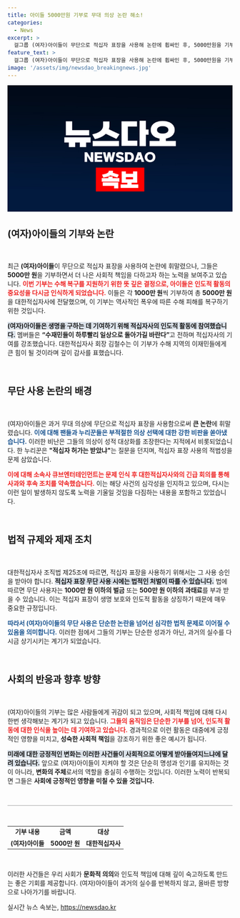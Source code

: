 ```yaml
---
title: 아이들 5000만원 기부로 무대 의상 논란 해소!
categories:
  - News
excerpt: >
  걸그룹 (여자)아이들이 무단으로 적십자 표장을 사용해 논란에 휩싸인 후, 5000만원을 기부하며 수해 피해 복구에 동참했습니다. 이들은 적십자 활동의 중요성을 인지하고 생명을 구하는 데 기여하기 위한 의지를 밝혔습니다.
feature_text: >
  걸그룹 (여자)아이들이 무단으로 적십자 표장을 사용해 논란에 휩싸인 후, 5000만원을 기부하며 수해 피해 복구에 동참했습니다. 이들은 적십자 활동의 중요성을 인지하고 생명을 구하는 데 기여하기 위한 의지를 밝혔습니다.
image: '/assets/img/newsdao_breakingnews.jpg'
---
```


<p><img src="/assets/img/newsdao_breakingnews.jpg" alt="implanttips 속보" /></p>

<h2 data-ke-size="size26">(여자)아이들의 기부와 논란</h2>

<p data-ke-size="size16">&nbsp;</p>

<p>최근 <strong>(여자)아이들</strong>이 무단으로 적십자 표장을 사용하여 논란에 휘말렸으나, 그들은 <strong>5000만 원</strong>을 기부하면서 더 나은 사회적 책임을 다하고자 하는 노력을 보여주고 있습니다. <b><span style="color: #ee2323;">이번 기부는 수해 복구를 지원하기 위한 뜻 깊은 결정으로, 아이들은 인도적 활동의 중요성을 다시금 인식하게 되었습니다.</span></b> 이들은 각 <strong>1000만 원</strong>씩 기부하여 총 <strong>5000만 원</strong>을 대한적십자사에 전달했으며, 이 기부는 역사적인 폭우에 따른 수해 피해를 복구하기 위한 것입니다.   </p>

<p><b><span style="background-color: #21538527;">(여자)아이들은 생명을 구하는 데 기여하기 위해 적십자사의 인도적 활동에 참여했습니다.</span></b> 멤버들은 <strong>“수재민들이 하루빨리 일상으로 돌아가길 바란다”</strong>고 전하며 적십자사의 기여를 강조했습니다. 대한적십자사 회장 김철수는 이 기부가 수해 지역의 이재민들에게 큰 힘이 될 것이라며 깊이 감사를 표했습니다. </p>

<p data-ke-size="size16">&nbsp;</p>

<h2 data-ke-size="size26">무단 사용 논란의 배경</h2>

<p data-ke-size="size16">&nbsp;</p>

<p>(여자)아이들은 과거 무대 의상에 무단으로 적십자 표장을 사용함으로써 <strong>큰 논란</strong>에 휘말렸습니다. <b><span style="color: #1a5490;">이에 대해 팬들과 누리꾼들은 부적절한 의상 선택에 대한 강한 비판을 쏟아냈습니다.</span></b> 이러한 비난은 그들의 의상이 성적 대상화를 조장한다는 지적에서 비롯되었습니다. 한 누리꾼은 <strong>"적십자 허가는 받았냐"</strong>는 질문을 던지며, 적십자 표장 사용의 적법성을 문제 삼았습니다.</p>

<p><b><span style="color: #ee2323;">이에 대해 소속사 큐브엔터테인먼트는 문제 인식 후 대한적십자사와의 긴급 회의를 통해 사과와 후속 조치를 약속했습니다.</span></b> 이는 해당 사건의 심각성을 인지하고 있으며, 다시는 이런 일이 발생하지 않도록 노력을 기울일 것임을 다짐하는 내용을 포함하고 있었습니다. </p>

<p data-ke-size="size16">&nbsp;</p>

<h2 data-ke-size="size26">법적 규제와 제재 조치</h2>

<p data-ke-size="size16">&nbsp;</p>

<p>대한적십자사 조직법 제25조에 따르면, 적십자 표장을 사용하기 위해서는 그 사용 승인을 받아야 합니다. <b><span style="background-color: #21538527;">적십자 표장 무단 사용 시에는 법적인 처벌이 따를 수 있습니다.</span></b> 법에 따르면 무단 사용자는 <strong>1000만 원 이하의 벌금</strong> 또는 <strong>500만 원 이하의 과태료</strong>를 부과 받을 수 있습니다. 이는 적십자 표장이 생명 보호와 인도적 활동을 상징하기 때문에 매우 중요한 규정입니다.</p>

<p><b><span style="color: #1a5490;">따라서 (여자)아이들의 무단 사용은 단순한 논란을 넘어선 심각한 법적 문제로 이어질 수 있음을 의미합니다.</span></b> 이러한 점에서 그들의 기부는 단순한 성과가 아닌, 과거의 실수를 다시금 상기시키는 계기가 되었습니다. </p>

<p data-ke-size="size16">&nbsp;</p>

<h2 data-ke-size="size26">사회의 반응과 향후 방향</h2>

<p data-ke-size="size16">&nbsp;</p>

<p>(여자)아이들의 기부는 많은 사람들에게 귀감이 되고 있으며, 사회적 책임에 대해 다시 한번 생각해보는 계기가 되고 있습니다. <b><span style="color: #ee2323;">그들의 움직임은 단순한 기부를 넘어, 인도적 활동에 대한 인식을 높이는 데 기여하고 있습니다.</span></b> 경과적으로 이런 활동은 대중에게 긍정적인 영향을 미치고, <strong>성숙한 사회적 책임</strong>을 강조하기 위한 좋은 예시가 됩니다. </p>

<p><b><span style="background-color: #21538527;">미래에 대한 긍정적인 변화는 이러한 사건들이 사회적으로 어떻게 받아들여지느냐에 달려 있습니다.</span></b> 앞으로 (여자)아이들이 지켜야 할 것은 단순히 명성과 인기를 유지하는 것이 아니라, <strong>변화의 주체</strong>로서의 역할을 충실히 수행하는 것입니다. 이러한 노력이 반복되면 그들은 <strong>사회에 긍정적인 영향을 미칠 수 있을 것입니다.</strong> </p>

<p data-ke-size="size16">&nbsp;</p>

<hr style="height: 2px; background-color: #ccc; border: 0;">

<p data-ke-size="size16">&nbsp;</p>

<table style="width: 100%; text-align: left;">
  <tr>
    <td style="text-align: center; height: 17px;"><b>기부 내용</b></td>
    <td style="text-align: center; height: 17px;"><b>금액</b></td>
    <td style="text-align: center; height: 17px;"><b>대상</b></td>
  </tr>
  <tr>
    <td style="text-align: center; height: 17px;"><b>(여자)아이들</b></td>
    <td style="text-align: center; height: 17px;"><b>5000만 원</b></td>
    <td style="text-align: center; height: 17px;"><b>대한적십자사</b></td>
  </tr>
</table>

<p data-ke-size="size16">&nbsp;</p> 

<p>이러한 사건들은 우리 사회가 <strong>문화적 의의</strong>와 인도적 책임에 대해 깊이 숙고하도록 만드는 좋은 기회를 제공합니다. (여자)아이들이 과거의 실수를 반복하지 않고, 올바른 방향으로 나아가기를 바랍니다.</p>
실시간 뉴스 속보는, <a href="https://newsdao.kr" rel="dofollow">https://newsdao.kr</a>


